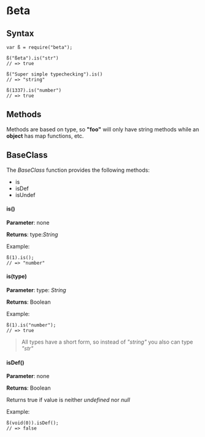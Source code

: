 # ßeta 

## Syntax

    var ß = require("beta");

	ß("ßeta").is("str")
	// => true
    
	ß("Super simple typechecking").is()
    // => "string"

    ß(1337).is("number")
    // => true

## Methods

Methods are based on type, so **"foo"** will only have string methods while an **object** has map functions, etc.

## BaseClass

The *BaseClass* function provides the following methods:

* is
* isDef
* isUndef

#### is()

**Parameter**: none

**Returns**: type:*String*

Example:

    ß(1).is(); 
    // => "number"

#### is(type)

**Parameter**: type: *String*

**Returns**: Boolean

Example: 

    ß(1).is("number");
    // => true

> All types have a short form, so instead of *"string"* you also can type *"str"* 

#### isDef()

**Parameter**: none

**Returns**: Boolean

Returns true if value is neither *undefined* nor *null*

Example:

    ß(void(0)).isDef(); 
    // => false
